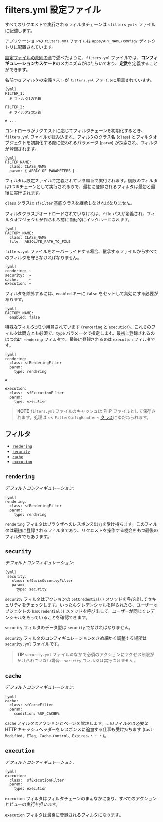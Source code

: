 filters.yml 設定ファイル
========================

すべてのリクエストで実行されるフィルタチェーンは ~`filters.yml`~ ファイルに記述します。

アプリケーションの `filters.yml` ファイルは `apps/APP_NAME/config/` ディレクトリに配置されています。

[設定ファイルの原則の章](#chapter_03)で述べたように、`filters.yml` ファイルでは、**コンフィギュレーションカスケード**のメカニズムがはたらいており、**定数**を定義することができます。

名前つきフィルタの定義リストが `filters.yml` ファイルに用意されています。

    [yml]
    FILTER_1:
      # フィルタ1の定義

    FILTER_2:
      # フィルタ2の定義

    # ...

コントローラがリクエストに応じてフィルタチェーンを初期化するとき、`filters.yml` ファイルが読み込まれ、フィルタのクラス名 (`class`) とフィルタオブジェクトを初期化する際に使われるパラメータ (`param`) が探索され、フィルタが登録されます。

    [yml]
    FILTER_NAME:
      class: CLASS_NAME
      param: { ARRAY OF PARAMETERS }

フィルタは設定ファイルで定義されている順番で実行されます。複数のフィルタは1つのチェーンとして実行されるので、最初に登録されるフィルタは最初と最後に実行されます。

`class` クラスは `sfFilter` 基底クラスを継承しなければなりません。

フィルタクラスがオートロードされていなければ、`file` パスが定義され、フィルタオブジェクトが作られる前に自動的にインクルードされます。

    [yml]
    FACTORY_NAME:
      class: CLASS_NAME
      file:  ABSOLUTE_PATH_TO_FILE

`filters.yml` ファイルをオーバーライドする場合、継承するファイルからすべてのフィルタを守らなければなりません。

    [yml]
    rendering: ~
    security:  ~
    cache:     ~
    execution: ~

フィルタを除外するには、`enabled` キーに `false` をセットして無効にする必要があります。

    [yml]
    FACTORY_NAME:
      enabled: false

特殊なフィルタが2つ用意されています (`rendering` と `execution`)。これらのフィルタは両方とも必須で、`type` パラメータで指定します。最初に登録されるのはつねに `rendering` フィルタで、最後に登録されるのは `execution` フィルタです。

    [yml]
    rendering:
      class: sfRenderingFilter
      param:
        type: rendering

    # ...

    execution:
      class:  sfExecutionFilter
      param:
        type: execution

>**NOTE**
>`filters.yml` ファイルのキャッシュは PHP ファイルとして保存されます。処理は ~`sfFilterConfigHandler`~ [クラス](#chapter_14_config_handlers_yml)にゆだねられます。

<div class="pagebreak"></div>

フィルタ
----------

 * [`rendering`](#chapter_12_rendering)
 * [`security`](#chapter_12_security)
 * [`cache`](#chapter_12_cache)
 * [`execution`](#chapter_12_execution)

`rendering`
-----------

*デフォルトコンフィギュレーション*:

    [yml]
    rendering:
      class: sfRenderingFilter
      param:
        type: rendering

`rendering` フィルタはブラウザへのレスポンス出力を受け持ちます。このフィルタは最初に登録されるフィルタであり、リクエストを操作する機会をもつ最後のフィルタでもあります。

`security`
----------

*デフォルトコンフィギュレーション*:

    [yml]
     security:
       class: sfBasicSecurityFilter
       param:
         type: security

`security` フィルタはアクションの `getCredential()` メソッドを呼び出してセキュリティをチェックします。いったんクレデンシャルを得られたら、ユーザーオブジェクトの `hasCredential()` メソッドを呼び出して、ユーザーが同じクレデンシャルをもっていることを確認できます。

`security` フィルタのデータ型は `security` でなければなりません。

`security` フィルタのコンフィギュレーションをきめ細かく調整する場所は `security.yml` [ファイル](#chapter_08)です。

>**TIP**
>`security.yml` ファイルのなかで必須のアクションにアクセス制限がかけられていない場合、`security` フィルタは実行されません。

`cache`
-------

*デフォルトコンフィギュレーション*:

    [yml]
    cache:
      class: sfCacheFilter
      param:
        condition: %SF_CACHE%

`cache` フィルタはアクションとページを管理します。このフィルタは必要な HTTP キャッシュヘッダーをレスポンスに追加する仕事も受け持ちます (`Last-Modified`、`ETag`、`Cache-Control`、`Expires`、・・・)。

`execution`
-----------

*デフォルトコンフィギュレーション*:

    [yml]
    execution:
      class:  sfExecutionFilter
      param:
        type: execution

`execution` フィルタはフィルタチェーンのまんなかにあり、すべてのアクションとビューの実行を担います。

`execution` フィルタは最後に登録されるフィルタになります。
